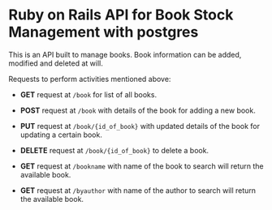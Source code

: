 # Ruby on Rails API for Book Stock Management with postgres

This is an API built to manage books.
Book information can be added, modified and deleted at will.

Requests to perform activities mentioned above:

* **GET** request at `/book` for list of all books.
* **POST** request at `/book` with details of the book for adding a new book.
* **PUT** request at `/book/{id_of_book}` with updated details of the book for updating a certain book.
* **DELETE** request at `/book/{id_of_book}` to delete a book.

* **GET** request at `/bookname` with name of the book to search will return the available book.
* **GET** request at `/byauthor` with name of the author to search will return the available book.